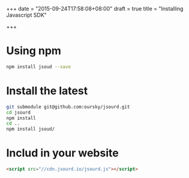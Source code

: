 +++
date = "2015-09-24T17:58:08+08:00"
draft = true
title = "Installing Javascript SDK"

+++

# Using npm

``` bash
npm install jsoud --save
```

# Install the latest

``` bash
git submodule git@github.com:oursky/jsourd.git 
cd jsourd
npm install
cd ..
npm install jsoud/
```

# Includ in your website

``` html
<script src="//cdn.jsourd.io/jsourd.js"></script>
```
